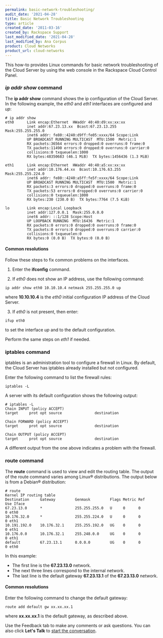 ```yaml
---
permalink: basic-network-troubleshooting/
audit_date: '2021-04-28'
title: Basic Network Troubleshooting
type: article
created_date: '2011-03-16'
created_by: Rackspace Support
last_modified_date: '2021-04-28'
last_modified_by: Ana Corpus
product: Cloud Networks
product_url: cloud-networks
---
```


This how-to provides Linux commands for basic network troubleshooting of the Cloud Server by using the web console in the Rackspace Cloud Control Panel.

### _ip addr show_ command

The **ip addr show** command shows the ip configuration of the Cloud Server. In the following example, the _eth0_ and _eth1_ interfaces are configured and _up_:

    # ip addr show
    eth0      Link encap:Ethernet  HWaddr 40:40:d9:xx:xx:xx
              inet addr:67.23.13.xx  Bcast:67.23.13.255  Mask:255.255.255.0
              inet6 addr: fe80::4240:d9ff:fe05:xxxx/64 Scope:Link
              UP BROADCAST RUNNING MULTICAST  MTU:1500  Metric:1
              RX packets:36564 errors:0 dropped:0 overruns:0 frame:0
              TX packets:11490 errors:0 dropped:0 overruns:0 carrier:0
              collisions:0 txqueuelen:1000
              RX bytes:48350683 (46.1 MiB)  TX bytes:1456436 (1.3 MiB)

    eth1      Link encap:Ethernet  HWaddr 40:40:a5:xx:xx:xx
              inet addr:10.176.44.xx  Bcast:10.176.63.255  Mask:255.255.224.0
              inet6 addr: fe80::4240:a5ff:fe5f:xxxx/64 Scope:Link
              UP BROADCAST RUNNING MULTICAST  MTU:1500  Metric:1
              RX packets:3 errors:0 dropped:0 overruns:0 frame:0
              TX packets:53 errors:0 dropped:0 overruns:0 carrier:0
              collisions:0 txqueuelen:1000
              RX bytes:230 (230.0 B)  TX bytes:7764 (7.5 KiB)

    lo        Link encap:Local Loopback
              inet addr:127.0.0.1  Mask:255.0.0.0
              inet6 addr: ::1/128 Scope:Host
              UP LOOPBACK RUNNING  MTU:16436  Metric:1
              RX packets:0 errors:0 dropped:0 overruns:0 frame:0
              TX packets:0 errors:0 dropped:0 overruns:0 carrier:0
              collisions:0 txqueuelen:0
              RX bytes:0 (0.0 B)  TX bytes:0 (0.0 B)

#### Common resolutions

Follow these steps to fix common problems on the interfaces.

1.    Enter the **ifconfig** command.

2.    If _eth0_ does not show an IP address, use the following command:

    ip addr show eth0 10.10.10.4 netmask 255.255.255.0 up

where **10.10.10.4** is the _eth0_  initial configuration IP address of the Cloud Server.

3.    If _eth0_ is not present, then enter:

    ifup eth0

to set the interface _up_  and to the default configuration.

Perform the same steps on _eth1_ if needed.

### iptables command

iptables is an administration tool to configure a firewall in Linux. 
By default, the Cloud Server has iptables already
installed but not configured. 

Enter the following command to list the firewall rules:

    iptables -L

A server with its default configuration shows the following output:

    # iptables -L
    Chain INPUT (policy ACCEPT)
    target     prot opt source               destination

    Chain FORWARD (policy ACCEPT)
    target     prot opt source               destination

    Chain OUTPUT (policy ACCEPT)
    target     prot opt source               destination

A different output from the one above indicates a problem with the firewall.
### route command

The **route** command is used to view and edit the routing table.
The output of the route command varies among Linux&reg; distributions. The output below is from a Debian&reg; distribution:


    # route
    Kernel IP routing table
    Destination     Gateway         Genmask         Flags Metric Ref    Use Iface
    67.23.13.0      *               255.255.255.0   U     0      0        0 eth0
    10.176.32.0     *               255.255.224.0   U     0      0        0 eth1
    10.191.192.0    10.176.32.1     255.255.192.0   UG    0      0        0 eth1
    10.176.0.0      10.176.32.1     255.248.0.0     UG    0      0        0 eth1
    default         67.23.13.1      0.0.0.0         UG    0      0        0 eth0

In this example:

* The first line is the **67.23.13.0** network.
* The next three lines correspond to the internal network.
* The last line is the default gateway **67.23.13.1** of the **67.23.13.0** network.
#### Common resolutions

Enter the following command to change the default gateway:

    route add default gw xx.xx.xx.1

where **xx.xx.xx.1** is the default gateway, as
described above.

Use the Feedback tab to make any comments or ask questions. You can also click
**Let's Talk** to [start the conversation](https://www.rackspace.com/).
